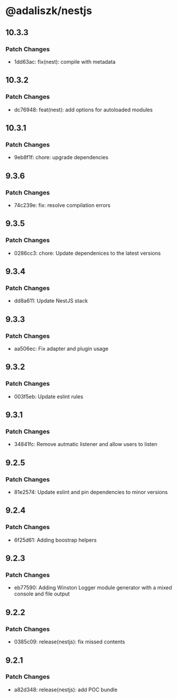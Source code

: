 # @adaliszk/nestjs

## 10.3.3

### Patch Changes

- 1dd63ac: fix(nest): compile with metadata

## 10.3.2

### Patch Changes

- dc76948: feat(nest): add options for autoloaded modules

## 10.3.1

### Patch Changes

- 9eb8f1f: chore: upgrade dependencies

## 9.3.6

### Patch Changes

- 74c239e: fix: resolve compilation errors

## 9.3.5

### Patch Changes

- 0286cc3: chore: Update dependenices to the latest versions

## 9.3.4

### Patch Changes

- dd8a611: Update NestJS stack

## 9.3.3

### Patch Changes

- aa506ec: Fix adapter and plugin usage

## 9.3.2

### Patch Changes

- 003f5eb: Update eslint rules

## 9.3.1

### Patch Changes

- 34841fc: Remove autmatic listener and allow users to listen

## 9.2.5

### Patch Changes

- 81e2574: Update eslint and pin dependencies to minor versions

## 9.2.4

### Patch Changes

- 6f25d61: Adding boostrap helpers

## 9.2.3

### Patch Changes

- eb77590: Adding Winston Logger module generator with a mixed console and file output

## 9.2.2

### Patch Changes

- 0385c09: release(nestjs): fix missed contents

## 9.2.1

### Patch Changes

- a82d348: release(nestjs): add POC bundle
